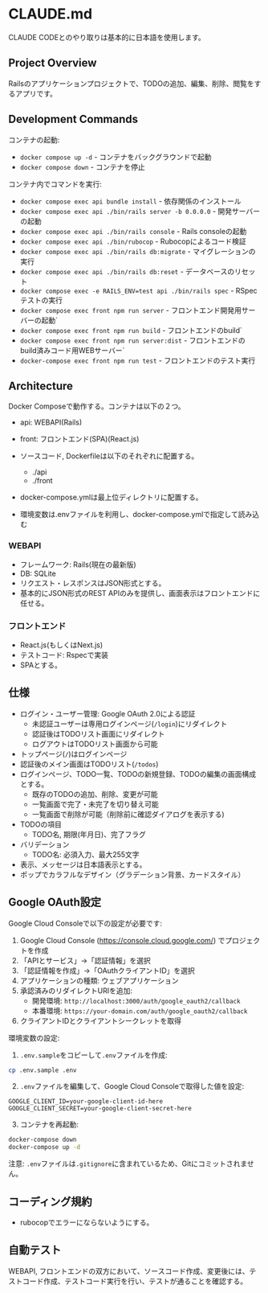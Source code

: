 # CLAUDE.md

CLAUDE CODEとのやり取りは基本的に日本語を使用します。

## Project Overview

Railsのアプリケーションプロジェクトで、TODOの追加、編集、削除、閲覧をするアプリです。

## Development Commands

コンテナの起動:
- `docker compose up -d` - コンテナをバックグラウンドで起動
- `docker compose down` - コンテナを停止

コンテナ内でコマンドを実行:
- `docker compose exec api bundle install` - 依存関係のインストール
- `docker compose exec api ./bin/rails server -b 0.0.0.0` - 開発サーバーの起動
- `docker compose exec api ./bin/rails console` - Rails consoleの起動
- `docker compose exec api ./bin/rubocop` - Rubocopによるコード検証
- `docker compose exec api ./bin/rails db:migrate` - マイグレーションの実行
- `docker compose exec api ./bin/rails db:reset` - データベースのリセット
- `docker compose exec -e RAILS_ENV=test api ./bin/rails spec` - RSpecテストの実行
- `docker compose exec front npm run server` - フロントエンド開発用サーバーの起動`
- `docker compose exec front npm run build` - フロントエンドのbuild`
- `docker compose exec front npm run server:dist` - フロントエンドのbuild済みコード用WEBサーバー`
- `docker-compose exec front npm run test` - フロントエンドのテスト実行

## Architecture

Docker Composeで動作する。コンテナは以下の２つ。

- api: WEBAPI(Rails)
- front: フロントエンド(SPA)(React.js)

- ソースコード, Dockerfileは以下のそれぞれに配置する。
  - ./api
  - ./front
- docker-compose.ymlは最上位ディレクトリに配置する。
- 環境変数は.envファイルを利用し、docker-compose.ymlで指定して読み込む

### WEBAPI
- フレームワーク: Rails(現在の最新版)
- DB: SQLite
- リクエスト・レスポンスはJSON形式とする。
- 基本的にJSON形式のREST APIのみを提供し、画面表示はフロントエンドに任せる。

### フロントエンド
- React.js(もしくはNext.js)
- テストコード: Rspecで実装
- SPAとする。


## 仕様

- ログイン・ユーザー管理: Google OAuth 2.0による認証
  - 未認証ユーザーは専用ログインページ(`/login`)にリダイレクト
  - 認証後はTODOリスト画面にリダイレクト
  - ログアウトはTODOリスト画面から可能
- トップページ(`/`)はログインページ
- 認証後のメイン画面はTODOリスト(`/todos`)
- ログインページ、TODO一覧、TODOの新規登録、TODOの編集の画面構成とする。
  - 既存のTODOの追加、削除、変更が可能
  - 一覧画面で完了・未完了を切り替え可能
  - 一覧画面で削除が可能（削除前に確認ダイアログを表示する)
- TODOの項目
  - TODO名, 期限(年月日)、完了フラグ
- バリデーション
  - TODO名: 必須入力、最大255文字
- 表示、メッセージは日本語表示とする。
- ポップでカラフルなデザイン（グラデーション背景、カードスタイル）

## Google OAuth設定

Google Cloud Consoleで以下の設定が必要です:

1. Google Cloud Console (https://console.cloud.google.com/) でプロジェクトを作成
2. 「APIとサービス」→「認証情報」を選択
3. 「認証情報を作成」→「OAuthクライアントID」を選択
4. アプリケーションの種類: ウェブアプリケーション
5. 承認済みのリダイレクトURIを追加:
   - 開発環境: `http://localhost:3000/auth/google_oauth2/callback`
   - 本番環境: `https://your-domain.com/auth/google_oauth2/callback`
6. クライアントIDとクライアントシークレットを取得

環境変数の設定:

1. `.env.sample`をコピーして`.env`ファイルを作成:
```bash
cp .env.sample .env
```

2. `.env`ファイルを編集して、Google Cloud Consoleで取得した値を設定:
```
GOOGLE_CLIENT_ID=your-google-client-id-here
GOOGLE_CLIENT_SECRET=your-google-client-secret-here
```

3. コンテナを再起動:
```bash
docker-compose down
docker-compose up -d
```

注意: `.env`ファイルは`.gitignore`に含まれているため、Gitにコミットされません。

## コーディング規約

- rubocopでエラーにならないようにする。

## 自動テスト

WEBAPI, フロントエンドの双方において、ソースコード作成、変更後には、テストコード作成、テストコード実行を行い、テストが通ることを確認する。

